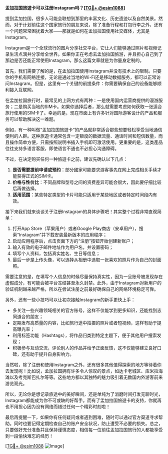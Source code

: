**孟加拉国旅遊卡可以注册Instagram吗？[[TG💪+ @esim1088](https://t.me/s/esim1088)]**

提到孟加拉国，很多人可能会联想到那里的丰富文化、历史遗迹以及自然美景。然而，对于计划前往这个国家旅行的朋友来说，除了准备行程和打包行李之外，还有一个问题常常困扰着大家——那就是如何在孟加拉国使用社交媒体，尤其是Instagram。

Instagram是一个全球流行的图片分享社交平台，它让人们能够通过照片和视频记录生活点滴并分享给全世界。如果你正在考虑去孟加拉国旅游，并且担心自己到了那边是否还能正常使用Instagram，那么这篇文章就是为你量身定制的。

首先，我们需要了解的是，在孟加拉国使用Instagram并没有技术上的限制。只要你的手机有网络连接，无论是通过当地的Wi-Fi还是移动数据服务，都可以正常访问Instagram。但是，这里有一个关键的前提条件：你需要确保自己的设备能够顺利接入互联网。

在孟加拉国旅行时，最常见的上网方式有两种：一是使用国内运营商提供的漫游服务；二是购买当地的SIM卡。如果你选择后者，那么就需要考虑如何获取一张适合旅行使用的SIM卡了。幸运的是，现在市面上有许多针对国际游客设计的产品和服务可以帮助解决这一难题。

例如，有一种叫做“孟加拉国旅遊卡”的产品就非常适合那些想要轻松享受当地通信便利的人群。这种旅遊卡通常包含一定额度的数据流量、通话时间和短信数量，而且操作简单方便，只需按照说明书插入手机即可激活使用。更重要的是，这类產品往往支持多语言客服，即使语言不通也不必担心沟通障碍。

不过，在决定购买任何一种旅遊卡之前，建议先确认以下几点：

1. **是否需要提前申请或预约**：部分國家可能要求游客事先在网上完成相关手续才能获得正式的SIM卡。
2. **价格与性价比**：不同品牌和型号之间的资费差异可能会很大，因此要仔细比较后再做选择。
3. **适用范围**：某些特定类型的卡片可能只适用于某些地区或者特定时间段内有效。

接下来我们就来谈谈关于注册Instagram的具体步骤吧！其实整个过程非常直观简单：

1. 打开App Store（苹果用户）或者Google Play商店（安卓用户），搜索“Instagram”并下载安装最新版本的应用程序；
2. 启动应用程序后，点击页面下方的“注册”按钮开始创建新账户；
3. 输入有效的电子邮件地址作为用户名，并设置密码；
4. 填写个人资料，包括真实姓名、生日等信息；
5. 最后一步是上传头像，可以选择从相册中选取一张喜欢的照片作为自己的封面照。

需要注意的是，在填写个人信息的时候尽量保持真实性，因为一旦账号被发现存在虚假成分，有可能会被平台冻结甚至永久封禁。此外，由于Instagram对新用户的验证机制越来越严格，所以在尝试注册之前最好确保自己的网络环境稳定可靠。

另外，还有一些小技巧可以让初次接触Instagram的新手更快上手：

- 多关注一些兴趣领域相关的官方账号，这样不仅能学到更多知识，还能找到志同道合的朋友；
- 定期发布高质量的内容，比如旅行途中拍摄的照片或者短视频，这样有助于提高曝光率；
- 利用标签功能（Hashtags），将作品归类到特定主题下，便于其他用户搜索发现；
- 积极参与互动交流，评论别人的作品并给予正面反馈，这不仅能够建立良好口碑，还有助于提升自身影响力。

当然啦，除了注册和使用Instagram之外，还有很多其他值得探索的地方等待着你去发现呢！比如说，孟加拉国拥有许多令人惊叹的景点，如达卡老城区、库米拉海滩以及考克斯巴扎尔等等。这些地方都以其独特的魅力吸引着无数国内外游客前来游览观光。

所以，无论你是想记录旅途中的美好瞬间，还是单纯为了消磨时间打发无聊时光，Instagram都能成为你不可或缺的好帮手。而有了孟加拉国旅遊卡的支持，你就再也不用担心因为没有网络而错过任何一个精彩时刻啦！

最后再提醒一下，如果你有任何疑问或者遇到困难，随时可以通过官方渠道寻求帮助。同时也要记得定期检查自己的账户安全状况，防止遭受不必要的损失。总之，只要做好充分准备并且保持谨慎态度，相信每一位前往孟加拉国旅行的人都能享受到一段愉快难忘的经历！

[[TG💪+ @esim1088](https://t.me/s/esim1088) ![Image](https://i.postimg.cc/4NQfJmqS/Snipaste-2025-05-13-00-14-12.png)]